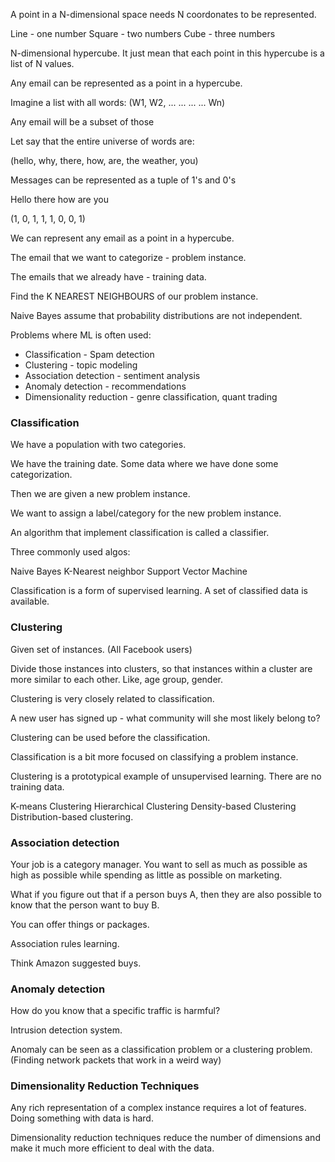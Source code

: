 A point in a N-dimensional space needs N coordonates to be represented.

Line - one number
Square - two numbers
Cube - three numbers

N-dimensional hypercube. It just mean that each point in this hypercube is a list of N values.

Any email can be represented as a point in a hypercube.

Imagine a list with all words:
(W1, W2, ... ... ... ... Wn)

Any email will be a subset of those

Let say that the entire universe of words are:

(hello, why, there, how, are, the weather, you)

Messages can be represented as a tuple of 1's and 0's

Hello there how are you

(1, 0, 1, 1, 1, 0, 0, 1)

We can represent any email as a point in a hypercube.

The email that we want to categorize - problem instance.

The emails that we already have - training data.

Find the K NEAREST NEIGHBOURS of our problem instance.

Naive Bayes assume that probability distributions are not independent.

Problems where ML is often used:
* Classification - Spam detection
* Clustering - topic modeling
* Association detection - sentiment analysis
* Anomaly detection - recommendations
* Dimensionality reduction - genre classification, quant trading

### Classification

We have a population with two categories.

We have the training date. Some data where we have done some categorization.

Then we are given a new problem instance.

We want to assign a label/category for the new problem instance.

An algorithm that implement classification is called a classifier.

Three commonly used algos:

Naive Bayes
K-Nearest neighbor
Support Vector Machine

Classification is a form of supervised learning. A set of classified data is available.

### Clustering

Given set of instances. (All Facebook users)

Divide those instances into clusters, so that instances within a cluster are more similar to each other. Like, age group, gender.

Clustering is very closely related to classification.

A new user has signed up - what community will she most likely belong to?

Clustering can be used before the classification.

Classification is a bit more focused on classifying a problem instance.

Clustering is a prototypical example of unsupervised learning. There are no training data.

K-means Clustering
Hierarchical Clustering
Density-based Clustering
Distribution-based clustering.

### Association detection

Your job is a category manager. You want to sell as much as possible as high as possible while spending as little as possible on marketing.

What if you figure out that if a person buys A, then they are also possible to know that the person want to buy B.

You can offer things or packages.

Association rules learning.

Think Amazon suggested buys.

### Anomaly detection
How do you know that a specific traffic is harmful?

Intrusion detection system.

Anomaly can be seen as a classification problem or a clustering problem. (Finding network packets that work in a weird way)

### Dimensionality Reduction Techniques

Any rich representation of a complex instance requires a lot of features. Doing something with data is hard.

Dimensionality reduction techniques reduce the number of dimensions and make it much more efficient to deal with the data.

